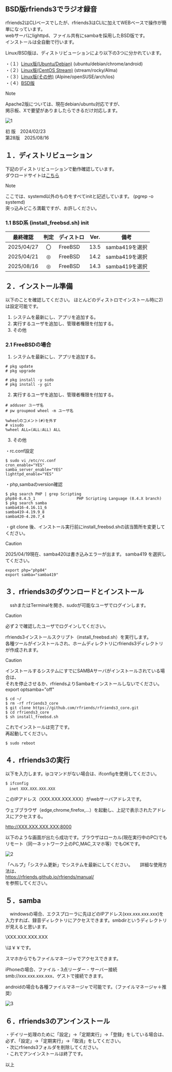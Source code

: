 ## BSD版rfriends3でラジオ録音  
  
rfriends2はCLIベースでしたが、rfriends3はCLIに加えてWEBベースで操作が簡単になっています。  
webサーバにlighttpd、ファイル共有にsambaを採用したBSD版です。  
インストールは全自動で行います。  
  
Linux/BSD版は、ディストリビューションにより以下の3つに分かれています。  
  
・（１）[Linux版(Ubuntu/Debian)](rfriends3_core.md) (ubuntu/debian/chrome/android)  
・（２）[Linux版(CentOS Stream)](rfriends3_core2.md) (stream/rocky/Alma)  
・（３）[Linux版(その他)](rfriends3_core3.md) (Alpine/openSUSE/arch/ios)  
・（４）[BSD版](rfriends3_core_bsd.md)  
  
> [!NOTE]  
> Apache2版については、現在debian/ubuntu対応ですが、  
> 掲示板、Xで要望がありましたらできるだけ対応します。
  

![1](https://github.com/user-attachments/assets/38b186a6-e203-43b2-a2d9-27e2d07aae42)
  
初 版　2024/02/23  
第28版　2025/08/16  
  
## １．ディストリビューション  

下記のディストリビューションで動作確認しています。  
ダウロードサイトは[こちら](download.md)  
  
> [!NOTE]
> ここでは、systemd以外のものをすべてinitと記述しています。 (pgrep -o systemd)  
> 突っ込みどころ満載ですが、お許しください。  

### 1.1 BSD系  (install_freebsd.sh) init  

|最終確認|判定|ディストロ|Ver.|備考|   
|---|:---:|---|---|---|  
|2025/04/27|〇|FreeBSD|13.5|samba419を選択|  
|2025/04/21|◎|FreeBSD|14.2|samba419を選択|  
|2025/08/16|◎|FreeBSD|14.3|samba419を選択|  
  
  
## ２．インストール準備  
以下のことを確認してください。 
ほとんどのディストロでインストール時に2)は設定可能です。  
 
1) システムを最新にし、アプリを追加する。  
2) 実行するユーザを追加し、管理者権限を付加する。  
3) その他   
  
  
### 2.1 FreeBSDの場合  
  
1) システムを最新にし、アプリを追加する。    
```  
# pkg update 
# pkg upgrade

# pkg install -y sudo 
# pkg install -y git   
```
2) 実行するユーザを追加し、管理者権限を付加する。  
```  
# adduser ユーザ名
# pw groupmod wheel -m ユーザ名 

%wheelのコメント(#)を外す
# visudo
%wheel ALL=(ALL:ALL) ALL
```
3) その他

・rc.conf設定  
```
$ sudo vi /etc/rc.conf
cron_enable="YES"
samba_server_enable="YES"
lighttpd_enable="YES"
```  
・php,sambaのversion確認
```
$ pkg search PHP | grep Scripting
php84-8.4.5_1                  PHP Scripting Language (8.4.X branch)
$ pkg search samba
samba416-4.16.11_6  
samba419-4.19.9_8  
samba420-4.20.7_4   
```
・git clone 後、インストール実行前にinstall_freebsd.shの該当箇所を変更してください。  
> [!CAUTION]
> 2025/04/19現在、samba420は書き込みエラーが出ます。
> samba419 を選択してください。  

```
export php="php84"
export samba="samba419"
```  
  
## ３．rfriends3のダウンロードとインストール  
  
　sshまたはTerminalを開き、sudoが可能なユーザでログインします。  
 
> [!CAUTION]
> 必ず２で確認したユーザでログインしてください。    
  
 rfriends3インストールスクリプト（install_freebsd.sh）を実行します。  
 各種ツールがインストールされ、ホームディレクトリにrfriends3ディレクトリが作成されます。  
  
> [!CAUTION]    
> インストールするシステムにすでにSAMBAサーバがインストールされている場合は、  
> それを停止させるか、rfriendsよりSambaをインストールしないでください。  
> export optsamba="off"  
     
```  
$ cd ~/
$ rm -rf rfriends3_core   
$ git clone https://github.com/rfriends/rfriends3_core.git  
$ cd rfriends3_core  
$ sh install_freebsd.sh
```  
  
これでインストールは完了です。  
再起動してください。  
```
$ sudo reboot
```  
  
## ４．rfriends3の実行  
  
以下を入力します。ipコマンドがない場合は、ifconfigを使用してください。  
```  
$ ifconfig
　inet XXX.XXX.XXX.XXX  
```  
  
このIPアドレス（XXX.XXX.XXX.XXX）がwebサーバアドレスです。  
  
ウェブブラウザ（edge,chrome,firefox,...）を起動し、上記で表示されたアドレスにアクセスする。  
  
http://XXX.XXX.XXX.XXX:8000  
  
以下のような画面が出たら成功です。ブラウザはローカル(現在実行中のPC)でもリモート（同一ネットワーク上のPC,MAC,スマホ等）でもOKです。  
  
![2](https://github.com/user-attachments/assets/c4cc72cc-659c-4c29-bbfe-3f4951b9556c)
  
「ヘルプ」「システム更新」でシステムを最新にしてください。   　
詳細な使用方法は、  
https://rfriends.github.io/rfriends/manual/  
を参照してください。    
  
## ５．samba  
  
　windowsの場合、エクスプローラに先ほどのIPアドレス(xxx.xxx.xxx.xxx)を入力すれば、録音ディレクトリにアクセスできます。smbdirというディレクトリが見えると思います。  
  
\\XXX.XXX.XXX.XXX  
  
\\は￥￥です。  
  
スマホからでもファイルマネージャでアクセスできます。  
  
iPhoneの場合、ファイル - 3点リーダー - サーバー接続smb://xxx.xxx.xxx.xxx、ゲストで接続できます。  
  
androidの場合も各種ファイルマネージャで可能です。（ファイルマネージャ＋推奨）  
  
![3](https://github.com/user-attachments/assets/d504cf68-0a3a-4701-92e5-199300647398)  
  
## ６．rfriends3のアンインストール  
  
・デイリー処理のために「設定」->「定期実行」->「登録」をしている場合は、必ず、「設定」->「定期実行」->「取消」をしてください。  
・次にrfriends3フォルダを削除してください。  
・これでアンインストールは終了です。  
  
  
  

以上  
